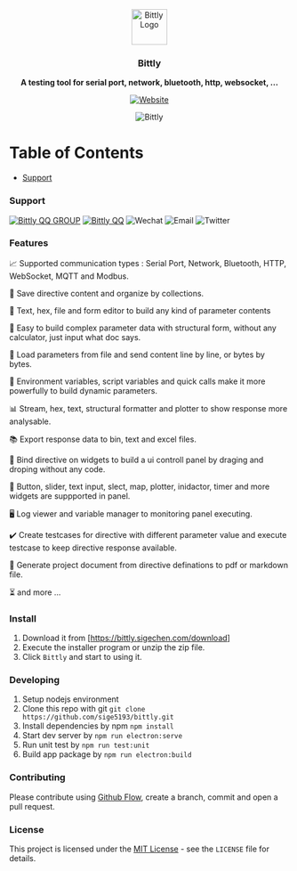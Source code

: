 <div align="center">
  <a href="https://bittly.sigechen.com"
  ><img src="https://res.bittly.sigechen.com/img/logo.png" alt="Bittly Logo" height="64"/></a>
  <br/>
  <p><h3><b>Bittly</b></h3></p>
  <p><b>A testing tool for serial port, network, bluetooth, http, websocket, ... </b></p>
  
  [![Website](https://img.shields.io/website?url=https%3A%2F%2Fbittly.sigechen.com)](https://bittly.sigechen.com)
  
  <img src="https://res.bittly.sigechen.com/images/bittly-2.gif" alt="Bittly"/>
</div>

# Table of Contents
- [Support](#Support)

### Support 
[![Bittly QQ GROUP](https://img.shields.io/badge/QQ%20Group-1014521818-blue)](https://qm.qq.com/cgi-bin/qm/qr?k=NqSWCMQAFL5RE-ic1tC8U0Fp5gtc1XwB&jump_from=webapi)
[![Bittly QQ](https://img.shields.io/badge/QQ-568109749-black)](http://wpa.qq.com/msgrd?v=3&uin=568109749&site=qq&menu=yes)
![Wechat](https://img.shields.io/badge/Wechat-sige--5193-brightgreen)
![Email](https://img.shields.io/badge/Email-568109749%40qq.com-infornational)
![Twitter](https://img.shields.io/twitter/url?style=social&url=https%3A%2F%2Ftwitter.com%2Fsige_5193)

### Features

📈 Supported communication types : Serial Port, Network, Bluetooth, HTTP, WebSocket, MQTT and Modbus. 

📂 Save directive content and organize by collections.

🎨 Text, hex, file and form editor to build any kind of parameter contents

🚀 Easy to build complex parameter data with structural form, without any calculator, just input what doc says.

📄 Load parameters from file and send content line by line, or bytes by bytes.

🎩 Environment variables, script variables and quick calls make it more powerfully to build dynamic parameters.

📊 Stream, hex, text, structural formatter and plotter to show response more analysable.

📚 Export response data to bin, text and excel files.

🚦 Bind directive on widgets to build a ui controll panel by draging and droping without any code.

🍡 Button, slider, text input, slect, map, plotter, inidactor, timer and more widgets are suppported in panel.

🖥️ Log viewer and variable manager to monitoring panel executing.

✔️ Create testcases for directive with different parameter value and execute testcase to keep directive response available.

📜 Generate project document from directive definations to pdf or markdown file.

⏳ and more ...

### Install
1. Download it from [https://bittly.sigechen.com/download] 
2. Execute the installer program or unzip the zip file.
3. Click `Bittly` and start to using it. 

### Developing

1. Setup nodejs environment
2. Clone this repo with git `git clone https://github.com/sige5193/bittly.git`
3. Install dependencies by npm `npm install`
4. Start dev server by `npm run electron:serve`
5. Run unit test by `npm run test:unit`
6. Build app package by `npm run electron:build`

### Contributing

Please contribute using [Github Flow](https://docs.github.com/en/get-started/quickstart/github-flow), create a branch, commit and open a pull request.

### License

This project is licensed under the [MIT License](https://opensource.org/licenses/MIT) - see the `LICENSE` file for details.
